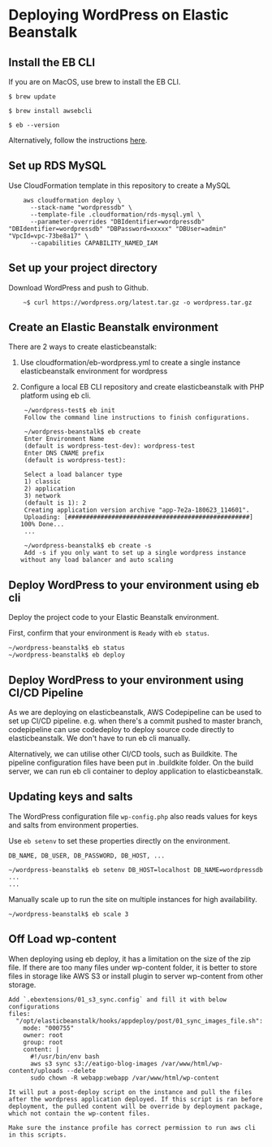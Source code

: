 # Deploying WordPress on Elastic Beanstalk

## Install the EB CLI

If you are on MacOS, use brew to install the EB CLI.

```Shell
$ brew update
```
```Shell
$ brew install awsebcli
```
```Shell
$ eb --version
```

Alternatively, follow the instructions [here](http://docs.aws.amazon.com/elasticbeanstalk/latest/dg/eb-cli3-install.html).

## Set up RDS MySQL

Use CloudFormation template in this repository to create a MySQL

        aws cloudformation deploy \
          --stack-name "wordpressdb" \
          --template-file .cloudformation/rds-mysql.yml \
          --parameter-overrides "DBIdentifier=wordpressdb" "DBIdentifier=wordpressdb" "DBPassword=xxxxx" "DBUser=admin" "VpcId=vpc-73be8a17" \
          --capabilities CAPABILITY_NAMED_IAM

## Set up your project directory

Download WordPress and push to Github.

        ~$ curl https://wordpress.org/latest.tar.gz -o wordpress.tar.gz

## Create an Elastic Beanstalk environment

There are 2 ways to create elasticbeanstalk:

1. Use cloudformation/eb-wordpress.yml to create a single instance elasticbeanstalk environment for wordpress

2. Configure a local EB CLI repository and create elasticbeanstalk with PHP platform using eb cli.

        ~/wordpress-test$ eb init
        Follow the command line instructions to finish configurations.

        ~/wordpress-beanstalk$ eb create
        Enter Environment Name
        (default is wordpress-test-dev): wordpress-test
        Enter DNS CNAME prefix
        (default is wordpress-test):

        Select a load balancer type
        1) classic
        2) application
        3) network
        (default is 1): 2
        Creating application version archive "app-7e2a-180623_114601".
        Uploading: [##################################################] 100% Done...
        ...

        ~/wordpress-beanstalk$ eb create -s  
        Add -s if you only want to set up a single wordpress instance without any load balancer and auto scaling

## Deploy WordPress to your environment using eb cli
Deploy the project code to your Elastic Beanstalk environment.

First, confirm that your environment is `Ready` with `eb status`.

```Shell
~/wordpress-beanstalk$ eb status
~/wordpress-beanstalk$ eb deploy
```

## Deploy WordPress to your environment using CI/CD Pipeline

As we are deploying on elasticbeanstalk, AWS Codepipeline can be used to set up CI/CD pipeline. e.g. when there's a commit pushed to master branch, codepipeline can use codedeploy to deploy source code directly to elasticbeanstalk. We don't have to run eb cli manually.

Alternatively, we can utilise other CI/CD tools, such as Buildkite. The pipeline configuration files have been put in .buildkite folder. On the build server, we can run eb cli container to deploy application to elasticbeanstalk.

## Updating keys and salts

The WordPress configuration file `wp-config.php` also reads values for keys and salts from environment properties.

Use `eb setenv` to set these properties directly on the environment.

    DB_NAME, DB_USER, DB_PASSWORD, DB_HOST, ...

```Shell
~/wordpress-beanstalk$ eb setenv DB_HOST=localhost DB_NAME=wordpressdb  ...
...
```

Manually scale up to run the site on multiple instances for high availability.
```Shell
~/wordpress-beanstalk$ eb scale 3
```
## Off Load wp-content

When deploying using eb deploy, it has a limitation on the size of the zip file. If there are too many files under wp-content folder, it is better to store files in storage like AWS S3 or install plugin to server wp-content from other storage.

    Add `.ebextensions/01_s3_sync.config` and fill it with below configurations
    files:
      "/opt/elasticbeanstalk/hooks/appdeploy/post/01_sync_images_file.sh":
        mode: "000755"
        owner: root
        group: root
        content: |
          #!/usr/bin/env bash
          aws s3 sync s3://eatigo-blog-images /var/www/html/wp-content/uploads --delete
          sudo chown -R webapp:webapp /var/www/html/wp-content

    It will put a post-deploy script on the instance and pull the files after the wordpress application deployed. If this script is ran before deployment, the pulled content will be override by deployment package, which not contain the wp-content files.

    Make sure the instance profile has correct permission to run aws cli in this scripts.
